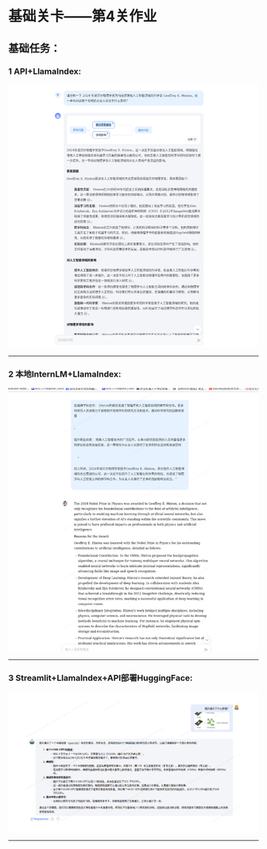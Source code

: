 
# 基础关卡——第4关作业

    
## 基础任务：
### 1 API+LlamaIndex:
![erro](https://github.com/Victory-7291/AI_Lab/raw/main/images/2024-11-19%2012-45-59.png "2024-11-19%2012-45-59.png")

  
-------------------------------------------------------------------------------------------------------------------



### 2 本地InternLM+LlamaIndex: 

  
![erro](https://github.com/Victory-7291/AI_Lab/raw/main/images/2024-11-19%2015-16-48.png "2024-11-19%2015-16-48.png")


-------------------------------------------------------------------------------------------------------------------


### 3 Streamlit+LlamaIndex+API部署HuggingFace: 


![erro](https://github.com/Victory-7291/AI_Lab/raw/main/images/2024-11-18%2021-38-53.png "2024-11-18%2021-38-53.png")

  
-------------------------------------------------------------------------------------------------------------------


